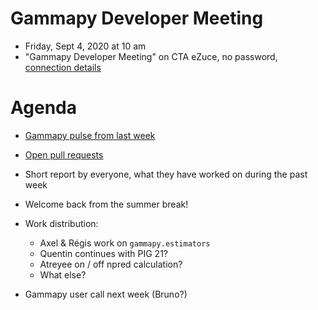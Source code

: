# Gammapy Developer Meeting

* Friday, Sept 4, 2020 at 10 am
* "Gammapy Developer Meeting" on CTA eZuce, no password, [connection details](ezuce.txt)

# Agenda

* [Gammapy pulse from last week](https://github.com/gammapy/gammapy/pulse)
* [Open pull requests](https://github.com/gammapy/gammapy/pulls)
* Short report by everyone, what they have worked on during the past week 

* Welcome back from the summer break!
* Work distribution:
   - Axel & Régis work on `gammapy.estimators`
   - Quentin continues with PIG 21?
   - Atreyee on / off npred calculation?
   - What else?
* Gammapy user call next week (Bruno?)
